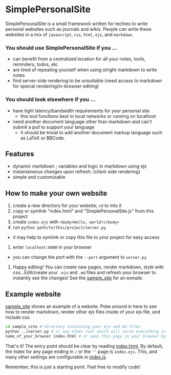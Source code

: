 # SimplePersonalSite
SimplePersonalSite is a small framework written for techies to write personal websites such as journals and wikis. People can write these websites in a mix of `javascript`, `css`, `html`, `ejs`, and `markdown`.

### You should use SimplePersonalSite if you &hellip;
- can benefit from a centralized location for all your notes, tools, reminders, todos, etc
- are tired of repeating yourself when using stright markdown to write notes
- find server-side rendering to be unsuitable (need access to markdown for special rendering/in-browser editing)

### You should look elsewhere if you &hellip;
- have tight latency/bandwidth requirements for your personal site
  - this tool functions best in local networks or running on localhost
- need another document language other than markdown and can't submit a pull to support your language
  - it should be trivial to add another document markup language such as LaTeX or BBCode.

## Features
- dynamic markdown ; variables and logic in markdown using ejs
- instantaneous changes upon refresh; (client-side rendering)
- simple and customizable

## How to make your own website
1. create a new directory for your website; `cd` to into it
1. copy or symlink "index.html" and "SimplePersonalSite.js" from this project
1. create `index.ejs` with `<body>Hello, world!</body>`
1. run `python path/to/this/project/server.py`
  - it may help to symlink or copy this file to your project for easy access
1. enter `localhost:8000` in your browser
  - you can change the port with the `--port` argument to `server.py`
1. Happy editing! You can create new pages, render markdown, style with css&hellip;Edit/create your `.ejs` and `.md` files and refresh your browser to instantly see the changes! See the [sample\_site](sample_site) for an exmple.

## Example website
[sample\_site](sample_site) shows an example of a website. Poke around in here to see how to render markdown, render other ejs files inside of your ejs file, and include css.

```sh
cd sample_site # directory containing your ejs and md files
python ../server.py # or any other tool which will serve everything in this directory without caching (eg nginx, apache)
name_of_your_browser index.html # or open this page in your browser by entering its location in the location bar
```

That's it! The entry point should be clear by reading [index.html](index.html). By default, the index for any page ending in `/` or the `''` page is `index.ejs`. This, and many other settings are configurable in [index.js](index.js).

Remember, this is just a starting point. Feel free to modify code!
